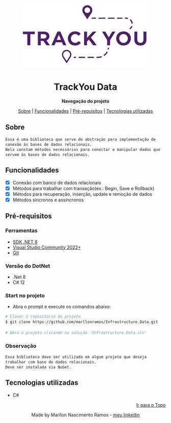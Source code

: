 <p align="center" id="topo">
  <img src="./assets/logo.jpg" alt="TrackYou Logo" width="400"/>
</p>

<h1 align="center">
    TrackYou Data
</h1>

<p align="center"><strong>Navegação do projeto</strong></p>
<p align="center">
    <a href="#sobre">Sobre</a> |
    <a href="#funcionalidades">Funcionalidades</a> |
    <a href="#pré-requisitos">Pré-requisitos</a> |
    <a href="#tecnologias-utilizadas">Tecnologias utilizadas</a>
</p>

## Sobre

    Essa é uma biblioteca que serve de abstração para implementação de conexão às bases de dados relacionais.
    Nela constam métodos necessários para conectar e manipular dados que servem às bases de dados relacionais.

## Funcionalidades

- [x] Conexão com banco de dados relacionais
- [x] Métodos para trabalhar com transação(ex.: Begin, Save e Rollback)
- [x] Métodos para recuperação, inserção, update e remoção de dados
- [x] Métodos síncronos e assíncronos

## Pré-requisitos

### Ferramentas

- [SDK .NET 8](https://dotnet.microsoft.com/pt-br/download)
- [Visual Studio Community 2022+](https://visualstudio.microsoft.com/pt-br/downloads/)
- [Git](https://git-scm.com/downloads)

### Versão do DotNet

- .Net 8
- C# 12

### Start no projeto

- Abra o prompt e execute os comandos abaixo:

```bash
# Clonar o repositório do projeto
$ git clone https://github.com/marllonramos/Infrastructure.Data.git

# Abra o projeto clicando na solução 'Infrastructure.Data.sln'

```

### Observação
	Essa biblioteca deve ser utilizada em algum projeto que deseja trabalhar com base de dados relacionais.
	Deve ser instalada via NuGet.

## Tecnologias utilizadas

- C#

<p align="right">
    <a href="#topo">Ir para o Topo</a>
</p>

<p align="center">
    Made by Marllon Nascimento Ramos - <a href="https://www.linkedin.com/in/marllon-ramos-6b9a2530/">meu linkedin</a>
</p>
